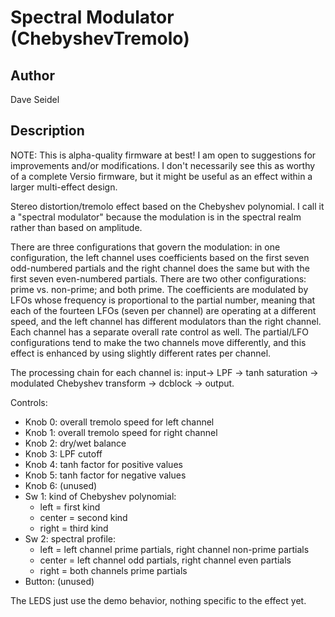 # Spectral Modulator (ChebyshevTremolo)

## Author

Dave Seidel

## Description

NOTE: This is alpha-quality firmware at best! I am open to suggestions for improvements and/or modifications. I don't necessarily see this as worthy of a complete Versio firmware, but it might be useful as an effect within a larger multi-effect design.

Stereo distortion/tremolo effect based on the Chebyshev polynomial. I call it a "spectral modulator" because the modulation is in the spectral realm rather than based on amplitude.

There are three configurations that govern the modulation: in one configuration, the left channel uses coefficients based on the first seven odd-numbered partials and the right channel does the same but with the first seven even-numbered partials. There are two other configurations: prime vs. non-prime; and both prime. The coefficients are modulated by LFOs whose frequency is proportional to the partial number, meaning that each of the fourteen LFOs (seven per channel) are operating at a different speed, and the left channel has different modulators than the right channel. Each channel has a separate overall rate control as well. The partial/LFO configurations tend to make the two channels move differently, and this effect is enhanced by using slightly different rates per channel. 

The processing chain for each channel is: input-> LPF -> tanh saturation -> modulated Chebyshev transform -> dcblock -> output.

Controls:
* Knob 0: overall tremolo speed for left channel
* Knob 1: overall tremolo speed for right channel
* Knob 2: dry/wet balance
* Knob 3: LPF cutoff
* Knob 4: tanh factor for positive values
* Knob 5: tanh factor for negative values
* Knob 6: (unused)
* Sw 1: kind of Chebyshev polynomial:
  * left = first kind
  * center = second kind
  * right = third kind
* Sw 2: spectral profile:
  * left = left channel prime partials, right channel non-prime partials
  * center = left channel odd partials, right channel even partials
  * right = both channels prime partials 
* Button: (unused)

The LEDS just use the demo behavior, nothing specific to the effect yet.

